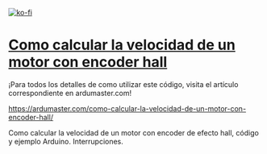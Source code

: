[![ko-fi](https://ko-fi.com/img/githubbutton_sm.svg)](https://ko-fi.com/O4O4L1CXI)
# [Como calcular la velocidad de un motor con encoder hall](https://ardumaster.com/como-calcular-la-velocidad-de-un-motor-con-encoder-hall/)

¡Para todos los detalles de como utilizar este código, visita el artículo correspondiente en ardumaster.com!

https://ardumaster.com/como-calcular-la-velocidad-de-un-motor-con-encoder-hall/

Como calcular la velocidad de un motor con encoder de efecto hall, código y ejemplo Arduino. Interrupciones.
